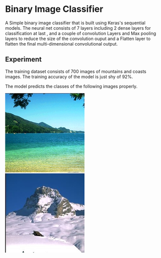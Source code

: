 # Binary Image Classifier


A Simple binary image classifier that is built using Keras's sequential models. The neural net consists of 7 layers including 2 dense layers for classification at last , and a couple of convolution Layers and Max pooling layers to reduce the size of the convolution ouput and a Flatten layer to flatten the final multi-dimensional convolutional output.


## Experiment 

The training dataset consists of 700 images of mountains and coasts images. The training accuracy of the model is just shy of 92%.

The model predicts the classes of the following images properly.

![Screenshot1](beach.jpg)
![Screenshot2](mountain.jpg)
